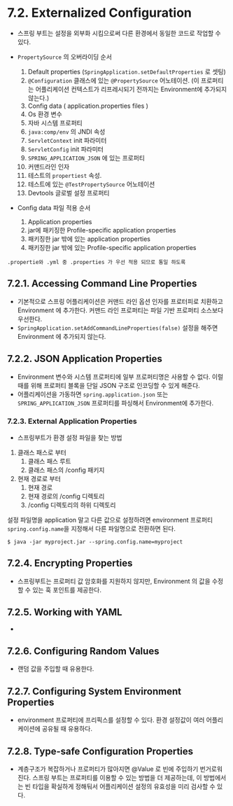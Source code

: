 # 7.2. Externalized Configuration

- 스프링 부트는 설정을 외부화 시킴으로써 다른 환경에서 동일한 코드로 작업할 수 있다. 
- ```PropertySource``` 의 오버라이딩 순서
  1. Default properties (```SpringApplication.setDefaultProperties``` 로 셋팅)
  2. ```@Configuration``` 클래스에 있는 ```@PropertySource``` 어노테이션.
     (이 프로퍼티는 어플리케이션 컨텍스트가 리프레시되기 전까지는 Environment에 추가되지 않는다.)
  3. Config data ( application.properties files )
  4. Os 환경 변수
  5. 자바 시스템 프로퍼티
  6. ```java:comp/env``` 의 JNDI 속성
  7. ```ServletContext``` init 파라미터
  8. ```ServletConfig``` init 파라미터
  9. ```SPRING_APPLICATION_JSON``` 에 있는 프로퍼티
  10. 커맨드라인 인자
  11. 테스트의 ```propertiest``` 속성.
  12. 테스트에 있는 ```@TestPropertySource``` 어노테이션
  13. Devtools 글로벌 설정 프로퍼티
  
- Config data 파일 적용 순서
  1. Application properties
  2. jar에 패키징한 Profile-specific application properties
  3. 패키징한 jar 밖에 있는 application properties
  4. 패키징한 jar 밖에 있는 Profile-specific application properties
```
.propertie와 .yml 중 .properties 가 우선 적용 되므로 통일 하도록
```

## 7.2.1. Accessing Command Line Properties
- 기본적으로 스프링 어플리케이션은 커맨드 라인 옵션 인자를 프로터피로 치환하고 Environment 에 추가한다.
  커맨드 라인 프로퍼티는 파일 기반 프로퍼티 소스보다 우선한다.
- ```SpringApplication.setAddCommandLineProperties(false)``` 설정을 해주면 Environment 에 추가되지 않는다.

## 7.2.2. JSON Application Properties
- Environment 변수와 시스템 프로퍼티에 일부 프로퍼티명은 사용할 수 없다. 
  이럴 때를 위해 프로퍼티 블록을 단일 JSON 구조로 인코딩할 수 있게 해준다.
- 어플리케이션을 가동하면 ```spring.application.json``` 또는 ```SPRING_APPLICATION_JSON``` 프로퍼티를 파싱해서 Environment에 추가한다.

### 7.2.3. External Application Properties
- 스프링부트가 환경 설정 파일을 찾는 방법
1. 클래스 패스로 부터
   1. 클래스 패스 루트
   2. 클래스 패스의 /config 패키지
2. 현재 경로로 부터
   1. 현재 경로
   2. 현재 경로의 /config 디렉토리
   3. /config 디렉토리의 하위 디렉토리

설정 파일명을 application 말고 다른 값으로 설정하려면  environment 프로퍼티 ```spring.config.name```을 지정해서 다른 파일명으로 전환하면 된다.
```shell
$ java -jar myproject.jar --spring.config.name=myproject
```

## 7.2.4. Encrypting Properties
- 스프링부트는 프로퍼티 값 암호화를 지원하지 않지만, Environment 의 값을 수정할 수 있는 훅 포인트를 제공한다.

## 7.2.5. Working with YAML
- 
## 7.2.6. Configuring Random Values
- 랜덤 값을 주입할 때 유용한다.
## 7.2.7. Configuring System Environment Properties
- environment 프로퍼티에 프리픽스를 설정할 수 있다. 환경 설정값이 여러 어플리케이션에 공유될 때 유용하다.
## 7.2.8. Type-safe Configuration Properties
- 계층구조가 복잡하거나 프로퍼티가 많아지면 @Value 로 빈에 주입하기 번거로워 진다.
  스프링 부트는 프로퍼티를 이용할 수 있는 방법을 더 제공하는데, 이 방법에서는 빈 타입을 확실하게 정해둬서 어플리케이션 설정의 유효성을 미리 검사할 수 있다.